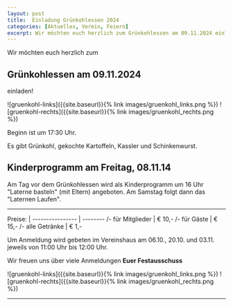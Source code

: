 ```yaml
---
layout: post
title:  Einladung Grünkohlessen 2024
categories: [Aktuelles, Verein, Feiern]
excerpt: Wir möchten euch herzlich zum Grünkohlessen am 09.11.2024 einladen.
---
```


Wir möchten euch herzlich zum

## Grünkohlessen am 09.11.2024 

einladen!

![gruenkohl-links]({{site.baseurl}}{% link images/gruenkohl_links.png %}) 
![gruenkohl-rechts]({{site.baseurl}}{% link images/gruenkohl_rechts.png %})

Beginn ist um 17:30 Uhr.

Es gibt Grünkohl, gekochte Kartoffeln, Kassler und Schinkenwurst.

## Kinderprogramm am Freitag, 08.11.14

Am Tag vor dem Grünkohlessen wird als Kinderprogramm um 16 Uhr "Laterne basteln" (mit Eltern) angeboten.
Am Samstag folgt dann das "Laternen Laufen".

---

Preise:          |
---------------- | -------- 
/- für Mitglieder | € 10,-
/- für Gäste      | € 15,-
/- alle Getränke  | € 1,-

Um Anmeldung wird gebeten im Vereinshaus am 06.10., 20.10. und 03.11. jeweils von 11:00 Uhr bis 12:00 Uhr.

Wir freuen uns über viele Anmeldungen
**Euer Festausschuss**

![gruenkohl-links]({{site.baseurl}}{% link images/gruenkohl_links.png %}) 
![gruenkohl-rechts]({{site.baseurl}}{% link images/gruenkohl_rechts.png %})

---
